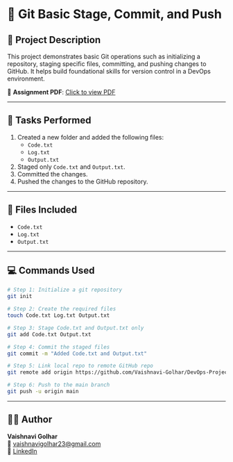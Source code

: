 # 📘 Git Basic Stage, Commit, and Push

## 📝 Project Description

This project demonstrates basic Git operations such as initializing a repository, staging specific files, committing, and pushing changes to GitHub. It helps build foundational skills for version control in a DevOps environment.

📄 **Assignment PDF**: [Click to view PDF](https://github.com/Vaishnavi-Golhar/DevOps-Projects/blob/main/git-basic-stage-commit-push/git-basic-stage-commit-push.pdf)

---

## 🧪 Tasks Performed

1. Created a new folder and added the following files:
   - `Code.txt`
   - `Log.txt`
   - `Output.txt`
2. Staged only `Code.txt` and `Output.txt`.
3. Committed the changes.
4. Pushed the changes to the GitHub repository.

---

## 📂 Files Included

- `Code.txt`
- `Log.txt`
- `Output.txt`

---

## 💻 Commands Used

```bash
# Step 1: Initialize a git repository
git init

# Step 2: Create the required files
touch Code.txt Log.txt Output.txt

# Step 3: Stage Code.txt and Output.txt only
git add Code.txt Output.txt

# Step 4: Commit the staged files
git commit -m "Added Code.txt and Output.txt"

# Step 5: Link local repo to remote GitHub repo
git remote add origin https://github.com/Vaishnavi-Golhar/DevOps-Projects.git

# Step 6: Push to the main branch
git push -u origin main
```

---

## 👩‍💻 Author

**Vaishnavi Golhar**  
📧 vaishnavigolhar23@gmail.com  
🔗 [LinkedIn](https://www.linkedin.com/in/vaishnavigolhar/)

